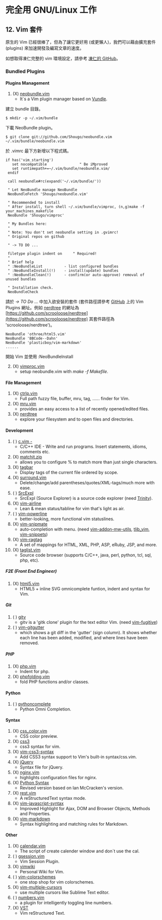 # 完全用 GNU/Linux 工作

## 12. Vim 套件

原生的 Vim 已經很棒了，但為了讓它更好用 (或更懶人)，我們可以藉由擴充套件 (plugins) 來加速開發及編寫文章的速度。

如想取得凍仁完整的 vim 環境設定，請參考 [凍仁的 GitHub](https://github.com/chusiang/vimrc)。

### Bundled Plugins

#### Plugins Management

1.  (X) [neobundle.vim][]
    - It\`s a Vim plugin manager based on [Vundle][].

建立 bundle 目錄。

	$ mkdir -p ~/.vim/bundle

下載 NeoBundle plugin。

	$ git clone git://github.com/Shougo/neobundle.vim ~/.vim/bundle/neobundle.vim

於 .vimrc 最下方新增以下程式碼。

	if has('vim_starting')
	   set nocompatible               " Be iMproved
	   set runtimepath+=~/.vim/bundle/neobundle.vim/
	 endif
	
	 call neobundle#rc(expand('~/.vim/bundle/'))
	
	 " Let NeoBundle manage NeoBundle
	 NeoBundleFetch 'Shougo/neobundle.vim'
	
	 " Recommended to install
	 " After install, turn shell ~/.vim/bundle/vimproc, (n,g)make -f your_machines_makefile
	 NeoBundle 'Shougo/vimproc'
	
	 " My Bundles here:
	 "
	 " Note: You don't set neobundle setting in .gvimrc!
	 " Original repos on github

	 " -> TO DO ...
	
	 filetype plugin indent on     " Required!
	 "
	 " Brief help
	 " :NeoBundleList          - list configured bundles
	 " :NeoBundleInstall(!)    - install(update) bundles
	 " :NeoBundleClean(!)      - confirm(or auto-approve) removal of unused bundles
	
	 " Installation check.
	 NeoBundleCheck

請於 *-> TO Do ...* 中加入欲安裝的套件 (套件路徑請參考 [GitHub](https://github.com/) 上的 Vim Plugins 網址。例如 [nerdtree](https://github.com/scrooloose/nerdtree) 的網址為 [https://github.com/scrooloose/nerdtree](https://github.com/scrooloose/nerdtree) 其套件路徑為 'scrooloose/nerdtree')。

	NeoBundle 'othree/html5.vim'
	NeoBundle 'BBCode--Dahn'
	NeoBundle 'plasticboy/vim-markdown'
	......

開始 Vim 並使用 :NeoBundleInstall

2.  (X) [vimproc.vim][]
    -   setup neobundle.vim with *make -f Makefile*.

#### File Management

1.  (X) [ctrlp.vim][]
    - Full path fuzzy file, buffer, mru, tag, ...... finder for Vim.
2.  (X) [mru.vim][]
    - provides an easy access to a list of recently opened/edited files.
3.  (X) [nerdtree][]
    - explore your filesystem and to open files and directories.

#### Development

1.  ( ) [c.vim -][]
    - C/C++ IDE - Write and run programs. Insert statements, idioms, comments etc.
2.  (X) [matchit.zip][]
    - allows you to configure % to match more than just single characters.
3.  (X) [tagbar][]
    - Display tags of the current file ordered by scope.
4.  (X) [surround.vim][]
    - Delete/change/add parentheses/quotes/XML-tags/much more with ease.
5.  ( ) [SrcExpl][]
    - SrcExpl (Source Explorer) is a source code explorer (need [Trinity][]).
6.  (X) [vim-airline][]
    - Lean & mean status/tabline for vim that's light as air.
7.  ( ) [vim-powerline][]
    -   better-looking, more functional vim statuslines.
8.  (X) [vim-snipmate][]
    - auto-completion with menu. (need [vim-addon-mw-utils][], [tlib_vim][], [vim-snippets][])
9.  (X) [vim-ragtag][]
    - A set of mappings for HTML, XML, PHP, ASP, eRuby, JSP, and more.
10. (X) [taglist.vim][]
    -   Source code browser (supports C/C++, java, perl, python, tcl, sql, php, etc).

##### F2E (Front End Engineer)

1.  (X) [html5.vim][]
    -   HTML5 + inline SVG omnicomplete funtion, indent and syntax for Vim.

##### Git

1.  ( ) [gitv][]
    - gitv is a 'gitk clone' plugin for the text editor Vim. (need [vim-fugitive][])
2.  ( ) [vim-gitgutter][]
    - which shows a git diff in the 'gutter' (sign column). It shows whether each line has been added, modified, and where lines have been removed.

##### PHP

1.  (X) [php.vim][]
    - Indent for php.
2.  (X) [phpfolding.vim][]
    - fold PHP functions and/or classes.

#### Python

1.  ( ) [pythoncomplete][]
    - Python Omni Completion.

#### Syntax

1.  (X) [css_color.vim][]
    - CSS color preview.
2.  (X) [css3][]
    - css3 syntax for vim.
3.  (X) [vim-css3-syntax][]
    - Add CSS3 syntax support to Vim's built-in syntax/css.vim.
4.  (X) [jQuery][]
    - Syntax file for jQuery.
5.  (X) [nginx.vim][]
    -   highlights configuration files for nginx.
6.  (X) [Python Syntax][]
    - Revised version based on Ian McCracken's version.
7.  (X) [rest.vim][]
    - A reStructuredText syntax mode.
8.  (X) [vim-javascript-syntax][]
    - Improved Highlight for Ajax, DOM and Browser Objects, Methods and
    Properties.
9.  (X) [vim-markdown][]
    -   Syntax highlighting and matching rules for Markdown.

#### Other

1.  (X) [calendar.vim][]
    - The script of create calender window and don\`t use the cal.
2.  ( ) [gsession.vim][]
    - Vim Session Plugin.
3.  (X) [vimwiki][]
    - Personal Wiki for Vim.
4.  ( ) [vim-colorschemes][]
    - one stop shop for vim colorschemes.
5.  (X) [vim-multiple-cursors][]
    - use multiple cursors like Sublime Text editor.
6.  ( ) [numbers.vim][]
    - a plugin for intelligently toggling line numbers.
7.  (X) [VST][]
    -   Vim reStructured Text.

  [neobundle.vim]: https://github.com/Shougo/neobundle.vim
  [Vundle]: https://github.com/gmarik/vundle
  [vimproc.vim]: https://github.com/Shougo/vimproc.vim
  [ctrlp.vim]: https://github.com/kien/ctrlp.vim
  [mru.vim]: https://github.com/vim-scripts/mru.vim
  [nerdtree]: https://github.com/scrooloose/nerdtree
  [c.vim -]: http://www.vim.org/scripts/script.php?script_id=213
  [matchit.zip]: https://github.com/vim-scripts/matchit.zip
  [tagbar]: https://github.com/majutsushi/tagbar
  [surround.vim]: https://github.com/tpope/vim-surround
  [SrcExpl]: https://github.com/wesleyche/SrcExpl
  [Trinity]: https://github.com/wesleyche/Trinity
  [vim-airline]: https://github.com/bling/vim-airline
  [vim-powerline]: https://github.com/Lokaltog/vim-powerline
  [vim-snipmate]: https://github.com/garbas/vim-snipmate
  [vim-addon-mw-utils]: https://github.com/MarcWeber/vim-addon-mw-utils
  [tlib_vim]: https://github.com/tomtom/tlib_vim
  [vim-snippets]: https://github.com/honza/vim-snippets
  [vim-ragtag]: https://github.com/tpope/vim-ragtag
  [taglist.vim]: https://github.com/vim-scripts/taglist.vim
  [html5.vim]: https://github.com/othree/html5.vim
  [gitv]: https://github.com/gregsexton/gitv
  [vim-fugitive]: https://github.com/tpope/vim-fugitive
  [vim-gitgutter]: https://github.com/airblade/vim-gitgutter
  [php.vim]: http://www.vim.org/scripts/script.php?script_id=346
  [phpfolding.vim]: https://github.com/vim-scripts/phpfolding.vim
  [pythoncomplete]: https://github.com/vim-scripts/pythoncomplete
  [css_color.vim]: http://www.vim.org/scripts/script.php?script_id=2150
  [css3]: https://github.com/vim-scripts/css3
  [vim-css3-syntax]: https://github.com/hail2u/vim-css3-syntax
  [jQuery]: http://www.vim.org/scripts/script.php?script_id=2416
  [nginx.vim]: https://github.com/vim-scripts/nginx.vim
  [Python Syntax]: http://www.vim.org/scripts/script.php?script_id=3782
  [rest.vim]: http://www.vim.org/scripts/script.php?script_id=973
  [vim-javascript-syntax]: https://github.com/othree/vim-javascript-syntax
  [vim-markdown]: https://github.com/plasticboy/vim-markdown
  [calendar.vim]: https://github.com/vim-scripts/calendar.vim
  [gsession.vim]: https://github.com/c9s/gsession.vim
  [vimwiki]: http://code.google.com/p/vimwiki/
  [vim-colorschemes]: https://github.com/flazz/vim-colorschemes
  [vim-multiple-cursors]: https://github.com/terryma/vim-multiple-cursors
  [numbers.vim]: https://github.com/myusuf3/numbers.vim
  [VST]: https://github.com/vim-scripts/vst

